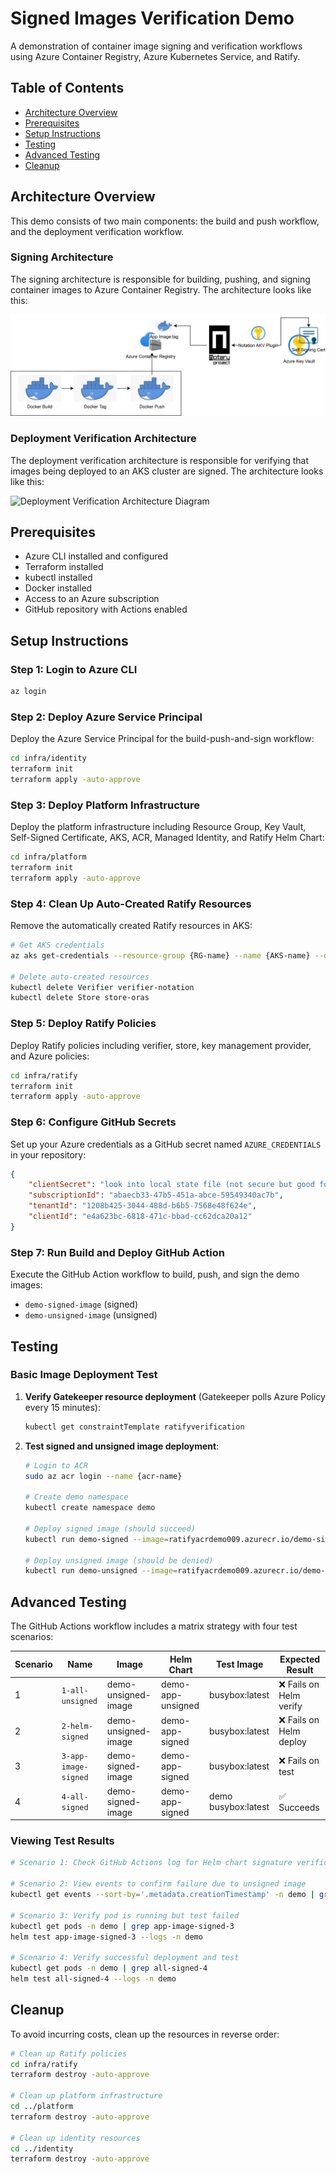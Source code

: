 # Signed Images Verification Demo

A demonstration of container image signing and verification workflows using Azure Container Registry, Azure Kubernetes Service, and Ratify.

## Table of Contents

- [Architecture Overview](#architecture-overview)
- [Prerequisites](#prerequisites)
- [Setup Instructions](#setup-instructions)
- [Testing](#testing)
- [Advanced Testing](#advanced-testing)
- [Cleanup](#cleanup)

## Architecture Overview

This demo consists of two main components: the build and push workflow, and the deployment verification workflow.

### Signing Architecture

The signing architecture is responsible for building, pushing, and signing container images to Azure Container Registry. The architecture looks like this:

![Signing Architecture Diagram](docs/signing-architecture.svg)

### Deployment Verification Architecture

The deployment verification architecture is responsible for verifying that images being deployed to an AKS cluster are signed. The architecture looks like this:

![Deployment Verification Architecture Diagram](docs/deployment-diagram.png)

## Prerequisites

- Azure CLI installed and configured
- Terraform installed
- kubectl installed
- Docker installed
- Access to an Azure subscription
- GitHub repository with Actions enabled

## Setup Instructions

### Step 1: Login to Azure CLI

```bash
az login
```

### Step 2: Deploy Azure Service Principal

Deploy the Azure Service Principal for the build-push-and-sign workflow:

```bash
cd infra/identity
terraform init
terraform apply -auto-approve
```

### Step 3: Deploy Platform Infrastructure

Deploy the platform infrastructure including Resource Group, Key Vault, Self-Signed Certificate, AKS, ACR, Managed Identity, and Ratify Helm Chart:

```bash
cd infra/platform
terraform init
terraform apply -auto-approve
```

### Step 4: Clean Up Auto-Created Ratify Resources

Remove the automatically created Ratify resources in AKS:

```bash
# Get AKS credentials
az aks get-credentials --resource-group {RG-name} --name {AKS-name} --overwrite-existing

# Delete auto-created resources
kubectl delete Verifier verifier-notation
kubectl delete Store store-oras
```

### Step 5: Deploy Ratify Policies

Deploy Ratify policies including verifier, store, key management provider, and Azure policies:

```bash
cd infra/ratify
terraform init
terraform apply -auto-approve
```

### Step 6: Configure GitHub Secrets

Set up your Azure credentials as a GitHub secret named `AZURE_CREDENTIALS` in your repository:

```json
{
    "clientSecret": "look into local state file (not secure but good for demo lol)",
    "subscriptionId": "abaecb33-47b5-451a-abce-59549340ac7b",
    "tenantId": "1208b425-3044-488d-b6b5-7568e48f624e",
    "clientId": "e4a623bc-6818-471c-bbad-cc62dca20a12"
}
```

### Step 7: Run Build and Deploy GitHub Action

Execute the GitHub Action workflow to build, push, and sign the demo images:
- `demo-signed-image` (signed)
- `demo-unsigned-image` (unsigned)

## Testing

### Basic Image Deployment Test

1. **Verify Gatekeeper resource deployment** (Gatekeeper polls Azure Policy every 15 minutes):
   ```bash
   kubectl get constraintTemplate ratifyverification
   ```

2. **Test signed and unsigned image deployment**:
   ```bash
   # Login to ACR
   sudo az acr login --name {acr-name}
   
   # Create demo namespace
   kubectl create namespace demo
   
   # Deploy signed image (should succeed)
   kubectl run demo-signed --image=ratifyacrdemo009.azurecr.io/demo-signed-image:latest --namespace demo
   
   # Deploy unsigned image (should be denied)
   kubectl run demo-unsigned --image=ratifyacrdemo009.azurecr.io/demo-unsigned-image:latest --namespace demo
   ```

## Advanced Testing

The GitHub Actions workflow includes a matrix strategy with four test scenarios:

| Scenario | Name | Image | Helm Chart | Test Image | Expected Result |
|----------|------|-------|------------|------------|-----------------|
| 1 | `1-all-unsigned` | demo-unsigned-image | demo-app-unsigned | busybox:latest | ❌ Fails on Helm verify |
| 2 | `2-helm-signed` | demo-unsigned-image | demo-app-signed | busybox:latest | ❌ Fails on Helm deploy |
| 3 | `3-app-image-signed` | demo-signed-image | demo-app-signed | busybox:latest | ❌ Fails on test |
| 4 | `4-all-signed` | demo-signed-image | demo-app-signed | demo busybox:latest | ✅ Succeeds |

### Viewing Test Results

```bash
# Scenario 1: Check GitHub Actions log for Helm chart signature verification failure

# Scenario 2: View events to confirm failure due to unsigned image
kubectl get events --sort-by='.metadata.creationTimestamp' -n demo | grep helm-signed-2

# Scenario 3: Verify pod is running but test failed
kubectl get pods -n demo | grep app-image-signed-3
helm test app-image-signed-3 --logs -n demo

# Scenario 4: Verify successful deployment and test
kubectl get pods -n demo | grep all-signed-4
helm test all-signed-4 --logs -n demo
```

## Cleanup

To avoid incurring costs, clean up the resources in reverse order:

```bash
# Clean up Ratify policies
cd infra/ratify
terraform destroy -auto-approve

# Clean up platform infrastructure
cd ../platform
terraform destroy -auto-approve

# Clean up identity resources
cd ../identity
terraform destroy -auto-approve
```
